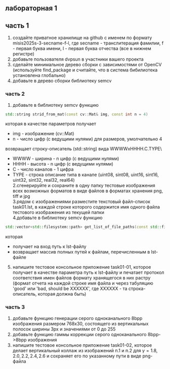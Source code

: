 ## лабораторная 1

## часть 1

1. создайте приватное хранилище на github с именем по формату misis2025s-3-secname-f-l, где secname - транслитерация фамилии, f - первая буква имени, l - первая буква отчества (все в нижнем регистре)
2. добавьте пользователя dvpsun в участники вашего проекта
3. сделайте минимальное дерево сборки с зависимостями от OpenCV (используйте find_package и  считайте, что в система бибилиотека установлена глобально)
4. добавьте в дерево сборки библиотеку semcv

### часть 2

1. добавьте в библиотеку semcv функцию 
```cpp
std::string strid_from_mat(const cv::Mat& img, const int n = 4)
```
которая в качестве параметров получает  
  * img - изображение (cv::Mat)  
  * n - число цифр (с ведущими нулями) для размеров, умолчательно 4  

возвращает строку-описатель (std::string) вида WWWWxHHHH.C.TYPE\\  
  * WWWW - ширина - n цифр (с ведущими нулями)  
  * HHHH - высота - n цифр (с ведущими нулями)  
  * C - число каналов - 1 цифра  
  * TYPE - строка описание типа в канале (uint08, sint08, uint16, sint16, uint32, sint32, real32, real64)  
2.сгенерируйте и сохраните в одну папку тестовые изображения всех возможных форматов в виде файлов в форматах хранения png, tiff и jpg  
3.рядом с изображениями разместите текстовый файл-список task01.lst, в каждой строке которого содержится имя одного файла тестового изображения из текущей папки  
4.добавьте в библиотеку semcv функцию 
```cpp
std::vector<std::filesystem::path> get_list_of_file_paths(const std::filesystem::path& path_lst)
```
которая  
  * получает на вход путь к lst-файлу
  * возвращает массив полных путей к файлам, перечисленным в lst-файле 
5. напишите тестовое консольное приложение task01-01, которое получает в качестве параметра путь к lst-файлу и печатает протокол соответствия имен файлов формату хранящегося в них растру (формат отчета на каждой строке имя файла и через табуляцию 'good' или 'bad, should be XXXXXX', где XXXXXX - та строка-описатель, которая должна быть)

### часть 3
1. добавьте функцию генерации серого одноканального 8bpp изображения размером 768x30, состоящего из вертикальных полосок ширины 3px и значениями от 0 до 255
2. добавьте функцию гаммы коррекции серого одноканального 8bpp->8bpp изображения
3. напишите тестовое консольное приложение task01-02, которое делает вертикальный коллаж из изображений п.1 и п.2 для $\gamma=1.8,2.0,2.2,2.4,2.6$ и сохраняет его по указанному пути в виде png-файла